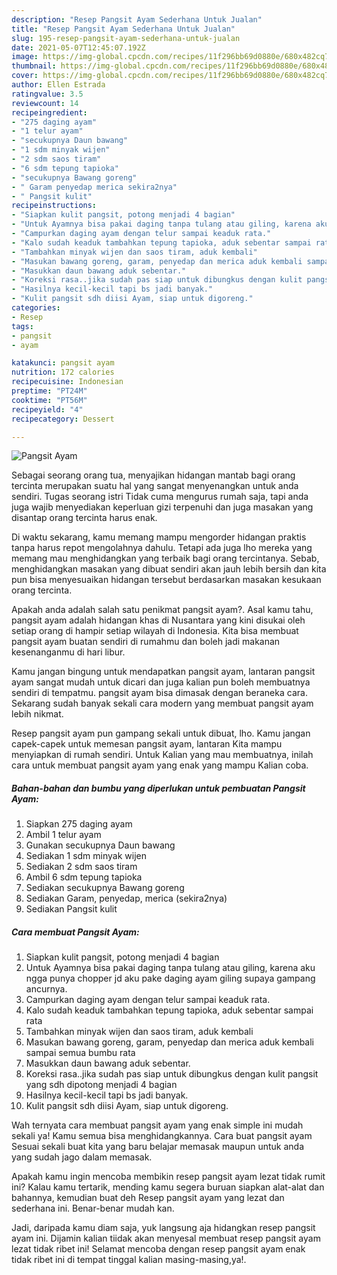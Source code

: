 ```yaml
---
description: "Resep Pangsit Ayam Sederhana Untuk Jualan"
title: "Resep Pangsit Ayam Sederhana Untuk Jualan"
slug: 195-resep-pangsit-ayam-sederhana-untuk-jualan
date: 2021-05-07T12:45:07.192Z
image: https://img-global.cpcdn.com/recipes/11f296bb69d0880e/680x482cq70/pangsit-ayam-foto-resep-utama.jpg
thumbnail: https://img-global.cpcdn.com/recipes/11f296bb69d0880e/680x482cq70/pangsit-ayam-foto-resep-utama.jpg
cover: https://img-global.cpcdn.com/recipes/11f296bb69d0880e/680x482cq70/pangsit-ayam-foto-resep-utama.jpg
author: Ellen Estrada
ratingvalue: 3.5
reviewcount: 14
recipeingredient:
- "275 daging ayam"
- "1 telur ayam"
- "secukupnya Daun bawang"
- "1 sdm minyak wijen"
- "2 sdm saos tiram"
- "6 sdm tepung tapioka"
- "secukupnya Bawang goreng"
- " Garam penyedap merica sekira2nya"
- " Pangsit kulit"
recipeinstructions:
- "Siapkan kulit pangsit, potong menjadi 4 bagian"
- "Untuk Ayamnya bisa pakai daging tanpa tulang atau giling, karena aku ngga punya chopper jd aku pake daging ayam giling supaya gampang ancurnya."
- "Campurkan daging ayam dengan telur sampai keaduk rata."
- "Kalo sudah keaduk tambahkan tepung tapioka, aduk sebentar sampai rata"
- "Tambahkan minyak wijen dan saos tiram, aduk kembali"
- "Masukan bawang goreng, garam, penyedap dan merica aduk kembali sampai semua bumbu rata"
- "Masukkan daun bawang aduk sebentar."
- "Koreksi rasa..jika sudah pas siap untuk dibungkus dengan kulit pangsit yang sdh dipotong menjadi 4 bagian"
- "Hasilnya kecil-kecil tapi bs jadi banyak."
- "Kulit pangsit sdh diisi Ayam, siap untuk digoreng."
categories:
- Resep
tags:
- pangsit
- ayam

katakunci: pangsit ayam 
nutrition: 172 calories
recipecuisine: Indonesian
preptime: "PT24M"
cooktime: "PT56M"
recipeyield: "4"
recipecategory: Dessert

---
```



![Pangsit Ayam](https://img-global.cpcdn.com/recipes/11f296bb69d0880e/680x482cq70/pangsit-ayam-foto-resep-utama.jpg)

Sebagai seorang orang tua, menyajikan hidangan mantab bagi orang tercinta merupakan suatu hal yang sangat menyenangkan untuk anda sendiri. Tugas seorang istri Tidak cuma mengurus rumah saja, tapi anda juga wajib menyediakan keperluan gizi terpenuhi dan juga masakan yang disantap orang tercinta harus enak.

Di waktu  sekarang, kamu memang mampu mengorder hidangan praktis tanpa harus repot mengolahnya dahulu. Tetapi ada juga lho mereka yang memang mau menghidangkan yang terbaik bagi orang tercintanya. Sebab, menghidangkan masakan yang dibuat sendiri akan jauh lebih bersih dan kita pun bisa menyesuaikan hidangan tersebut berdasarkan masakan kesukaan orang tercinta. 



Apakah anda adalah salah satu penikmat pangsit ayam?. Asal kamu tahu, pangsit ayam adalah hidangan khas di Nusantara yang kini disukai oleh setiap orang di hampir setiap wilayah di Indonesia. Kita bisa membuat pangsit ayam buatan sendiri di rumahmu dan boleh jadi makanan kesenanganmu di hari libur.

Kamu jangan bingung untuk mendapatkan pangsit ayam, lantaran pangsit ayam sangat mudah untuk dicari dan juga kalian pun boleh membuatnya sendiri di tempatmu. pangsit ayam bisa dimasak dengan beraneka cara. Sekarang sudah banyak sekali cara modern yang membuat pangsit ayam lebih nikmat.

Resep pangsit ayam pun gampang sekali untuk dibuat, lho. Kamu jangan capek-capek untuk memesan pangsit ayam, lantaran Kita mampu menyiapkan di rumah sendiri. Untuk Kalian yang mau membuatnya, inilah cara untuk membuat pangsit ayam yang enak yang mampu Kalian coba.

<!--inarticleads1-->

##### Bahan-bahan dan bumbu yang diperlukan untuk pembuatan Pangsit Ayam:

1. Siapkan 275 daging ayam
1. Ambil 1 telur ayam
1. Gunakan secukupnya Daun bawang
1. Sediakan 1 sdm minyak wijen
1. Sediakan 2 sdm saos tiram
1. Ambil 6 sdm tepung tapioka
1. Sediakan secukupnya Bawang goreng
1. Sediakan  Garam, penyedap, merica (sekira2nya)
1. Sediakan  Pangsit kulit




<!--inarticleads2-->

##### Cara membuat Pangsit Ayam:

1. Siapkan kulit pangsit, potong menjadi 4 bagian
1. Untuk Ayamnya bisa pakai daging tanpa tulang atau giling, karena aku ngga punya chopper jd aku pake daging ayam giling supaya gampang ancurnya.
1. Campurkan daging ayam dengan telur sampai keaduk rata.
1. Kalo sudah keaduk tambahkan tepung tapioka, aduk sebentar sampai rata
1. Tambahkan minyak wijen dan saos tiram, aduk kembali
1. Masukan bawang goreng, garam, penyedap dan merica aduk kembali sampai semua bumbu rata
1. Masukkan daun bawang aduk sebentar.
1. Koreksi rasa..jika sudah pas siap untuk dibungkus dengan kulit pangsit yang sdh dipotong menjadi 4 bagian
1. Hasilnya kecil-kecil tapi bs jadi banyak.
1. Kulit pangsit sdh diisi Ayam, siap untuk digoreng.




Wah ternyata cara membuat pangsit ayam yang enak simple ini mudah sekali ya! Kamu semua bisa menghidangkannya. Cara buat pangsit ayam Sesuai sekali buat kita yang baru belajar memasak maupun untuk anda yang sudah jago dalam memasak.

Apakah kamu ingin mencoba membikin resep pangsit ayam lezat tidak rumit ini? Kalau kamu tertarik, mending kamu segera buruan siapkan alat-alat dan bahannya, kemudian buat deh Resep pangsit ayam yang lezat dan sederhana ini. Benar-benar mudah kan. 

Jadi, daripada kamu diam saja, yuk langsung aja hidangkan resep pangsit ayam ini. Dijamin kalian tiidak akan menyesal membuat resep pangsit ayam lezat tidak ribet ini! Selamat mencoba dengan resep pangsit ayam enak tidak ribet ini di tempat tinggal kalian masing-masing,ya!.

